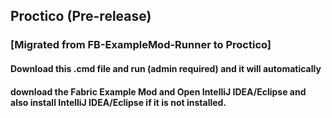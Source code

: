## Proctico (Pre-release)
### [Migrated from FB-ExampleMod-Runner to Proctico]
#### Download this .cmd file and run (admin required) and it will automatically 
#### download the Fabric Example Mod and Open IntelliJ IDEA/Eclipse and also install IntelliJ IDEA/Eclipse if it is not installed.


